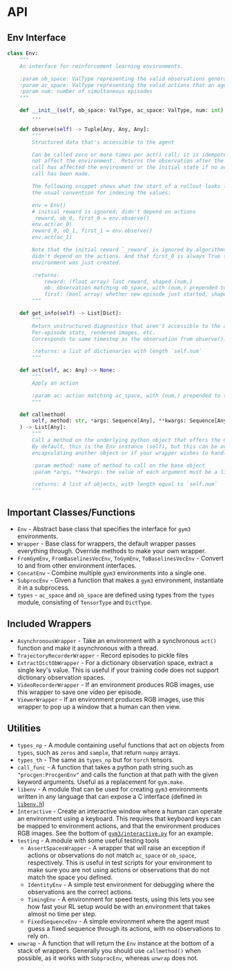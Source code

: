 # API

## Env Interface

```py
class Env:
    """
    An interface for reinforcement learning environments.

    :param ob_space: ValType representing the valid observations generated by the environment
    :param ac_space: ValType representing the valid actions that an agent can take in the environment
    :param num: number of simultaneous episodes
    """

    def __init__(self, ob_space: ValType, ac_space: ValType, num: int):
        ...

    def observe(self) -> Tuple[Any, Any, Any]:
        """
        Structured data that's accessible to the agent

        Can be called zero or more times per act() call; it is idempotent and does
        not affect the environment.  Returns the observation after the last act()
        call has affected the environment or the initial state if no act()
        call has been made.

        The following snippet shows what the start of a rollout looks like, and
        the usual convention for indexing the values:

        env = Env()
        # initial reward is ignored; didn't depend on actions
        _reward, ob_0, first_0 = env.observe()
        env.act(ac_0)
        reward_0, ob_1, first_1 = env.observe()
        env.act(ac_1)

        Note that the initial reward `_reward` is ignored by algorithms, since it
        didn't depend on the actions. And that first_0 is always True since the
        environment was just created.

        :returns:
            reward: (float array) last reward, shaped (num,)
            ob: observation matching ob_space, with (num,) prepended to the shape of each leaf
            first: (bool array) whether new episode just started, shaped (num,)
        """

    def get_info(self) -> List[Dict]:
        """
        Return unstructured diagnostics that aren't accessible to the agent
        Per-episode stats, rendered images, etc.
        Corresponds to same timestep as the observation from observe().

        :returns: a list of dictionaries with length `self.num`
        """

    def act(self, ac: Any) -> None:
        """
        Apply an action

        :param ac: action matching ac_space, with (num,) prepended to the shape of each leaf
        """

    def callmethod(
        self, method: str, *args: Sequence[Any], **kwargs: Sequence[Any]
    ) -> List[Any]:
        """
        Call a method on the underlying python object that offers the Gym3 interface.
        By default, this is the Env instance (self), but this can be overridden if you are
        encapsulating another object or if your wrapper wishes to handle the method call.

        :param method: name of method to call on the base object
        :param *args, **kwargs: the value of each argument must be a list with length equal to `self.num`

        :returns: A list of objects, with length equal to `self.num`
        """
```

## Important Classes/Functions

* `Env` - Abstract base class that specifies the interface for `gym3` environments.
* `Wrapper` - Base class for wrappers, the default wrapper passes everything through.  Override methods to make your own wrapper.
* `FromGymEnv`, `FromBaselinesVecEnv`, `ToGymEnv`, `ToBaselinesVecEnv` - Convert to and from other environment interfaces.
* `ConcatEnv` - Combine multiple `gym3` environments into a single one.
* `SubprocEnv` - Given a function that makes a `gym3` environment, instantiate it in a subprocess.
* `types` - `ac_space` and `ob_space` are defined using types from the `types` module, consisting of `TensorType` and `DictType`.

## Included Wrappers

* `AsynchronousWrapper` - Take an environment with a synchronous `act()` function and make it asynchronous with a thread.
* `TrajectoryRecorderWrapper` - Record episodes to pickle files
* `ExtractDictObWrapper` - For a dictionary observation space, extract a single key's value.  This is useful if your training code does not support dictionary observation spaces.
* `VideoRecorderWrapper` - If an environment produces RGB images, use this wrapper to save one video per episode.
* `ViewerWrapper` - If an environment produces RGB images, use this wrapper to pop up a window that a human can then view.

## Utilities

* `types_np` - A module containing useful functions that act on objects from `types`, such as `zeros` and `sample`, that return `numpy` arrays.
* `types_th` - The same as `types_np` but for `torch` tensors.
* `call_func` - A function that takes a python path string such as `"procgen:ProcgenEnv"` and calls the function at that path with the given keyword arguments.  Useful as a replacement for `gym.make`.
* `libenv` - A module that can be used for creating `gym3` environments written in any language that can expose a C interface (defined in [`libenv.h`](../gym3/libenv.h))
* `Interactive` - Create an interactive window where a human can operate an environment using a keyboard.  This requires that keyboard keys can be mapped to environment actions, and that the environment produces RGB images.  See the bottom of [`gym3/interactive.py`](../gym3/interactive.py) for an example.
* `testing` - A module with some useful testing tools
    * `AssertSpacesWrapper` - A wrapper that will raise an exception if actions or observations do not match `ac_space` or `ob_space`, respectively.  This is useful in test scripts for your environment to make sure you are not using actions or observations that do not match the space you defined.
    * `IdentityEnv` - A simple test environment for debugging where the observations are the correct actions.
    * `TimingEnv` - A environment for speed tests, using this lets you see how fast your RL setup would be with an environment that takes almost no time per step.
    * `FixedSequenceEnv` - A simple environment where the agent must guess a fixed sequence through its actions, with no observations to rely on.
* `unwrap` - A function that will return the `Env` instance at the bottom of a stack of wrappers.  Generally you should use `callmethod()` when possible, as it works with `SubprocEnv`, whereas `unwrap` does not.